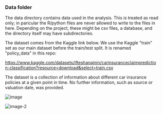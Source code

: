 ### Data folder

The data directory contains data used in the analysis. This is treated as read only; in paricular the R/python files are never allowed to write to the files in here. Depending on the project, these might be csv files, a database, and the directory itself may have subdirectories.

The dataset comes from the Kaggle link below. We use the Kaggle "train" set as our main dataset before the train/test split. It is renamed "policy_data" in this repo:

https://www.kaggle.com/datasets/ifteshanajnin/carinsuranceclaimprediction-classification?resource=download&select=train.csv

The dataset is a collection of information about different car insurance policies at a given point in time. No further information, such as source or valuation date, was provided.


 
![image](https://user-images.githubusercontent.com/14799441/208019791-dda9080f-a5bf-4a63-92df-459e74007728.png)

![image-2](https://user-images.githubusercontent.com/14799441/208019803-e0973e4f-cd89-407e-9c85-c8fd23028e51.png)
